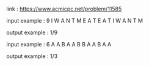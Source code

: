 link :
https://www.acmicpc.net/problem/11585

input example :
9
I W A N T M E A T
E A T I W A N T M

output example :
1/9

input example :
6
A A B A A B
B A A B A A

output example :
1/3
